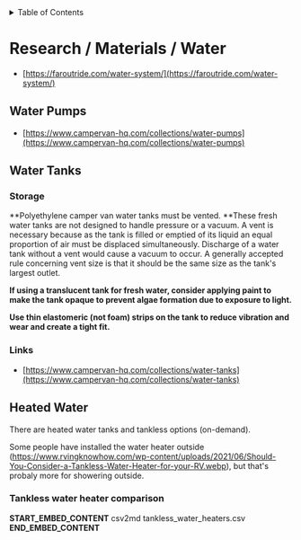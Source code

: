 <div markdown="1">
<!-- START doctoc generated TOC please keep comment here to allow auto update -->
<!-- DON'T EDIT THIS SECTION, INSTEAD RE-RUN doctoc TO UPDATE -->
<details>
<summary>Table of Contents</summary>

- [Research / Materials / Water](#research--materials--water)
  - [Water Pumps](#water-pumps)
  - [Water Tanks](#water-tanks)
    - [Storage](#storage)
    - [Links](#links)
  - [Heated Water](#heated-water)
    - [Tankless water heater comparison](#tankless-water-heater-comparison)

</details>
<!-- END doctoc generated TOC please keep comment here to allow auto update -->
</div>

# Research / Materials / Water


- [https://faroutride.com/water-system/](https://faroutride.com/water-system/)

## Water Pumps

- [https://www.campervan-hq.com/collections/water-pumps](https://www.campervan-hq.com/collections/water-pumps)

## Water Tanks

### Storage

**Polyethylene camper van water tanks must be vented. **These fresh
water tanks are not designed to handle pressure or a vacuum. A vent is
necessary because as the tank is filled or emptied of its liquid an
equal proportion of air must be displaced simultaneously. Discharge of a
water tank without a vent would cause a vacuum to occur. A generally
accepted rule concerning vent size is that it should be the same size as
the tank's largest outlet.

**If using a translucent tank for fresh water, consider applying paint
to make the tank opaque to prevent algae formation due to exposure to
light.**

**Use thin elastomeric (not foam) strips on the tank to reduce vibration
and wear and create a tight fit.**

### Links
- [https://www.campervan-hq.com/collections/water-tanks](https://www.campervan-hq.com/collections/water-tanks)

## Heated Water

There are heated water tanks and tankless options (on-demand).

Some people have installed the water heater outside (https://www.rvingknowhow.com/wp-content/uploads/2021/06/Should-You-Consider-a-Tankless-Water-Heater-for-your-RV.webp), but that's probaly more for showering outside.


### Tankless water heater comparison

__START_EMBED_CONTENT__
csv2md tankless_water_heaters.csv
__END_EMBED_CONTENT__


